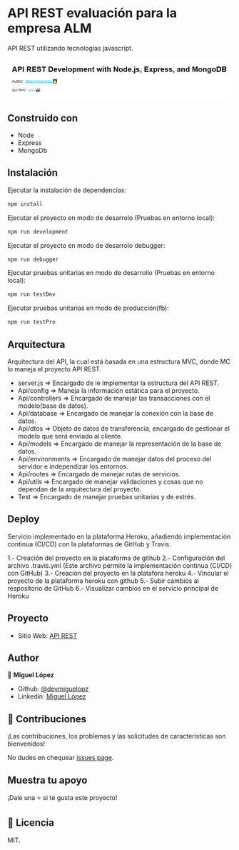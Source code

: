 # API REST evaluación para la empresa ALM
API REST utilizando tecnologías javascript.

![screenshot](./preview.png)

## Construido con
- Node
- Express
- MongoDb

## Instalación
Ejecutar la instalación de dependencías:
```bash
npm install
```

Ejecutar el proyecto en modo de desarrolo (Pruebas en entorno local):
```bash
npm run development
```

Ejecutar el proyecto en modo de desarrolo debugger:
```bash
npm run debugger
```

Ejecutar pruebas unitarias en modo de desarrollo (Pruebas en entorno local):
```bash
npm run testDev
```

Ejecutar pruebas unitarias en modo de producción(fb):
```bash
npm run testPro
```

## Arquitectura
Arquitectura del API, la cual está basada en una estructura MVC, donde MC lo maneja el proyecto API REST.

  - server.js => Encargado de le implementar la estructura del API REST.
  - Api/config => Maneja la información estática para el proyecto.
  - Api/controllers => Encargado de manejar las transacciones con el modelo(base de datos).
  - Api/database => Encargado de manejar la conexión con la base de datos.
  - Api/dtos => Objeto de datos de transferencia, encargado de gestionar el modelo que será enviado al cliente.
  - Api/models => Encargado de manejar la representación de la base de datos.
  - Api/environments => Encargado de manejar datos del proceso del servidor e independizar los entornos.
  - Api/routes => Encargado de manejar rutas de servicios.
  - Api/utils => Encargado de manejar validaciones y cosas que no dependan de la arquitectura del proyecto.
  - Test => Encargado de manejar pruebas unitarias y de estrés.

## Deploy
Servicio implementado en la plataforma Heroku, añadiendo implementación continua (CI/CD) con la plataformas  de GitHub y Travis.

  1.- Creación del proyecto en la plataforma de github
  2.- Configuración del archivo .travis.yml (Este archivo permite la implementación continua (CI/CD) con GitHub)
  3.- Creación del proyecto en la platafora heroku
  4.- Vincular el proyecto de la plataforma heroku con github
  5.- Subir cambios al respositorio de GitHub
  6.- Visualizar cambios en el servicio principal de Heroku

## Proyecto
- Sitio Web: [API REST](https://api-rest-evaluation-alm.herokuapp.com/)

## Author
👤 **Miguel López**

- Github: [@devmiguelopz](https://github.com/devmiguelopz)
- Linkedin: [Miguel López](https://www.linkedin.com/in/miguel-lopez-monzon/)

## 🤝 Contribuciones
¡Las contribuciones, los problemas y las solicitudes de características son bienvenidos!

No dudes en chequear [issues page](https://github.com/devmiguelopz/App_Api_Rest_Evaluation_ALM/issues/).

## Muestra tu apoyo
¡Dale una ⭐️ si te gusta este proyecto!

## 📝 Licencia
MIT.
